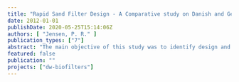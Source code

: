 ```yaml
---
title: "Rapid Sand Filter Design - A Comparative study on Danish and German groundwater treatment. – Bachelor Thesis, , 114."
date: 2012-01-01
publishDate: 2020-05-25T15:14:06Z
authors: [ "Jensen, P. R." ]
publication_types: ["7"]
abstract: "The main objective of this study was to identify design and operational differences between the Danish and the German waterworks in order to learn if the groundwater treatment in the Danish and German water supplies is comparable. Furthermore, the aim is to compile existing national designs to create an overview of Danish and German designs, respectively. The work was carried out with an emphasis on iron, manganese, and ammonium removal, and thus the aeration and filtration method were evaluated. Design differences in groundwater treatment between 19 Danish waterworks, 9 waterworks from Berlin and 3 from Hamburg were compiled. The design differences were revealed by questionnaires, review of standards, and an expert interview. The most significant difference was the design of the filters. In Denmark most of the waterworks apply two-stage filtration, where both pre- and afterfilters consist of quartz. A total of 69 % of the Danish filters used in the project had a supporting layer. The average height of the Danish filters was 1.05 meter and 0.66 meter for prefilter and afterfilter, respectively. In Berlin and Hamburg the most applied filtration type was a single filtration through a mono-media (quartz) filter with an average filter height of 2 meters. Half of them (47%) were constructed with a supporting layer. In all filtration types identified in this study the average German filter height exceeded the average Danish. While the grain size distribution in the effective filter layer was found to be relatively alike and within the range of 1 to 3 mm, with a slightly larger grain size in the Danish filters. The grain size found in the Danish supporting layer was much larger than in the German supporting layers. Furthermore, a special design for prefilters, so-called roughing filters, was identified in Copenhagen waterworks, where the grain size distribution was between 24 and 150 mm. Despite the generally smaller grain size, the average filter velocity was found to be slightly larger in the German filters. The application of aerators and the backwashing procedure in Denmark and Germany were found be different. In Denmark the most frequently found aerators are the stairs aerator and the multiple slat tray aerator, whilst in Germany the most applied forms of aerators are spray aerators and waterfall aerators. The backwashing procedure in Denmark was mainly found (37 %) as a combination of first an air flush, and then water, whilst the most frequently found (50 %) backwashing procedure in Germany was a combination with an additional simultaneous air and water flush in between the separate air and water flushes. The more extensive backwashing procedure in the German filter is believed to be connected to the higher height of the filters. Empty-bed contact time was calculated, and was found to be significantly shorter in the Danish filters, where the average empty-bed contact time was 23 minutes, compared to an average of 38 minutes in the German filters. The water chemistry suggested that the groundwater types found in Denmark, Berlin and Hamburg are similar, but this was not investigated further. The conclusion was that the filters in Denmark are not comparable to the filters found in Berlin and Hamburg, based on the fundamental differences in the construction concerning the filter height, grain size, and numbers of filter steps and the resulting diverse EBCT. The difference in filter designs needs to be considered when applying future research to both supplies."
featured: false
publication: ""
projects: ["dw-biofilters"]
---
```


